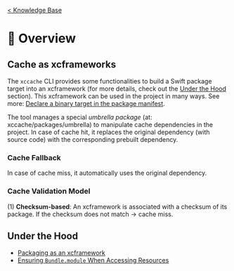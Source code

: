 [< Knowledge Base](README.md)

# 📝 Overview
## Cache as xcframeworks
<!-- A typical way to use a product of a package (for ex. `pkg/A`) is to add it to the *Link Binary with Libraries* section, and let Xcode takes care of the rest. When compiling the project, such product dependencies are compiled alongside and then later be linked to the consumer's binary. -->

The `xccache` CLI provides some functionalities to build a Swift package target into an xcframework (for more details, check out the [Under the Hood](#under-the-hood) section). This xcframework can be used in the project in many ways. See more: [Declare a binary target in the package manifest](https://developer.apple.com/documentation/xcode/distributing-binary-frameworks-as-swift-packages#Declare-a-binary-target-in-the-package-manifest).

The tool manages a special *umbrella package* (at: xccache/packages/umbrella) to manipulate cache dependencies in the project. In case of cache hit, it replaces the original dependency (with source code) with the corresponding prebuilt dependency.

### Cache Fallback
In case of cache miss, it automatically uses the original dependency.

### Cache Validation Model
(1) **Checksum-based**: An xcframework is associated with a checksum of its package. If the checksum does not match -> cache miss.

<!-- (2) **Cache miss propagation**: Cache miss in a target results in cache miss in its dependents. For example, if `pkg/A` depends on `pkg/X` and `pkg/X` is cache-missed, then `pkg/A` is also a cache miss regardless of whether there exist a binary (xcframework) that matches the checksum. -->

## Under the Hood
- [Packaging as an xcframework](under-the-hood/packaging-as-xcframework.md)
- [Ensuring `Bundle.module` When Accessing Resources](under-the-hood/ensuring-bundle-module.md)

